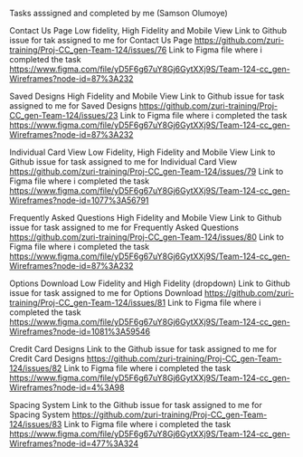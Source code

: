 Tasks asssigned and completed by me (Samson Olumoye)

Contact Us Page
Low fidelity, High Fidelity and Mobile View
Link to Github issue for tak assigned to me for Contact Us Page 
https://github.com/zuri-training/Proj-CC_gen-Team-124/issues/76
Link to Figma file where i completed the task
https://www.figma.com/file/yD5F6g67uY8Gj6GytXXj9S/Team-124-cc_gen-Wireframes?node-id=87%3A232

Saved Designs
High Fidelity and Mobile View
Link to Github issue for task assigned to me for Saved Designs
https://github.com/zuri-training/Proj-CC_gen-Team-124/issues/23
Link to Figma file where i completed the task
https://www.figma.com/file/yD5F6g67uY8Gj6GytXXj9S/Team-124-cc_gen-Wireframes?node-id=87%3A232

Individual Card View 
Low Fidelity, High Fidelity and Mobile View
Link to Github issue for task assigned to me for Individual Card View
https://github.com/zuri-training/Proj-CC_gen-Team-124/issues/79
Link to Figma file where i completed the task
https://www.figma.com/file/yD5F6g67uY8Gj6GytXXj9S/Team-124-cc_gen-Wireframes?node-id=1077%3A56791

Frequently Asked Questions
High Fidelity and Mobile View
Link to Github issue for task assigned to me for Frequently Asked Questions
https://github.com/zuri-training/Proj-CC_gen-Team-124/issues/80
Link to Figma file where i completed the task
https://www.figma.com/file/yD5F6g67uY8Gj6GytXXj9S/Team-124-cc_gen-Wireframes?node-id=87%3A232

Options Download
Low Fidelity and High Fidelity (dropdown)
Link to Github issue for task assigned to me for Options Download
https://github.com/zuri-training/Proj-CC_gen-Team-124/issues/81
Link to Figma file where i completed the task
https://www.figma.com/file/yD5F6g67uY8Gj6GytXXj9S/Team-124-cc_gen-Wireframes?node-id=1081%3A59546

Credit Card Designs 
Link to the Github issue for task assigned to me for Credit Card Designs 
https://github.com/zuri-training/Proj-CC_gen-Team-124/issues/82
Link to Figma file where i completed the task
https://www.figma.com/file/yD5F6g67uY8Gj6GytXXj9S/Team-124-cc_gen-Wireframes?node-id=4%3A98

Spacing System 
Link to the Github issue for task assigned to me for Spacing System 
https://github.com/zuri-training/Proj-CC_gen-Team-124/issues/83
Link to Figma file where i completed the task
https://www.figma.com/file/yD5F6g67uY8Gj6GytXXj9S/Team-124-cc_gen-Wireframes?node-id=477%3A324
